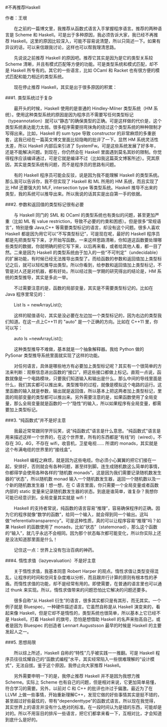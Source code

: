 #不再推荐Haskell

作者：王垠

　　在之前的一篇博文里，我推荐从函数式语言入手掌握程序语言。推荐的两种语言是 Scheme 和 Haskell。可是出于多种原因，我必须告诉大家，我已经不再推荐 Haskell。这里的原因比较深入，可能不容易说清楚，所以只简述一下。如果有异议的话，可以来信跟我讨论，这样也可以帮我理清思路。

　　先说说之前推荐 Haskell 的原因吧。推荐它其实是因为是它的类型关系较 Scheme 清晰，并且有模式匹配等方便的功能。可是类型系统和模式匹配，却不是 Haskell 所专有的。其它的一些语言，比如 OCaml 和 Racket 也有很方便的模式匹配和能力相近的类型系统。

　　现在停止推荐 Haskell，其实是出于很多原因的积累：

###1. 类型系统过于复杂

　　最开头的时候，Haskell 使用的是普通的 Hindley-Milner 类型系统（HM 系统）。使用这种类型系统的原因是因为程序员不需要写任何类型标记（typeannotation）就可以“静态”的确保类型的正确。可是这样做的代价是，这个类型系统表达能力太弱。很多程序需要拐弯抹角的绕过这个类型系统的种种限制才写得出来。比如，Haskell 的 sum type 导致 constructor 的非常麻烦的多重嵌套，这我已经在一篇英文博文里面比较隐晦的批评了一下。显然 HM 系统灵活性太差，所以 Haskell 内部后来引进了 SystemFw。可是这些系统发展了好多年，还是不能解决问题。到现在，你仍然会在 Haskell 里面遇到莫名其妙的限制。你觉得程序应该编译通过，可是它就是编译不过（比如我这篇英文博客所述）。究其原因，其实是类型系统有问题，而不是程序员的思路有问题。

　　有的 Haskell 程序员可能会反驳，说是因为我不能理解 Haskell 的类型系统。那么我可以告诉你，我不但实现了 Haskell 和 ML 所用的 HM 系统，而且实现了比 HM 还要强大的 MLF, intersection type 等类型系统。Haskell 推导不出来的类型，我的系统可以推导出来。所以我说的话其实是出自第一手的依据。

###2. 参数和返回值的类型标记很有必要

　　与 Haskell 同门的 SML 和 OCaml 的类型系统也有类似的问题，甚至更加严重（比如 ML 有 value restriction，导致不必要的约束和困惑）。但是很多“常规语言”，特别是像 Java,C++ 等需要类型标记的语言，却没有这个问题。很多人喜欢 Haskell 都是因为用它可以“不写类型标记”，可是现在呢，最好的 Haskell 程序员都是先把类型写下来，才开始写函数。一来这样思路清晰，你知道这函数要处理哪些类型的数据，你就明确的把它写下来，以后再来看，或者给其他人看，都一目了然。二来是因为 Haskell 的类型系统由于加入的一些“不可判定”（undecidable）的扩展功能，有时候已经无法推导出类型了。而给函数的参数和返回值加上类型标记之后，就可以轻松推导出类型。所以你看到，给参数和返回值加上类型标记，不管是对人还是对机器，都有好处。所以经过我一学期的研究得出的结论是，HM 系统的类型推导，其实是多此一举。

　　不过需要注意的是，函数的局部变量，其实是不需要类型标记的。比如在 Java 程序里常见的：

　　List<String> ls = newArrayList<String>();

　　这样的赋值语句，其实是没必要在左边加一个类型标记的，因为右边的类型我们知道。在这一点上C++11 的 "auto" 是一个正确的方向。比如在 C++11 里，你可以写：

　　auto ls =newArrayList<String>();

　　这种类型推导不难做，基本就是一个抽象解释器。我给 Python 做的 PySonar 类型推导系统里面就实现了这样的功能。

　　对任何语言，具体是哪些地方有必要加上类型标记呢？其实有一个很简单的方法来判断：观察信息进出函数的“接口”，把这些接口都做上标记。直观一点说，函数就像是一个电路模块，只要我们知道输入和输出是什么，那么中间的导线里面是什么，我们其实都可以推出来。类型推导的过程，就像是模拟这个电路的运行。这里函数的输入就是参数，输出就是返回值，所以基本上把这两者加上类型标记，里面的局部变量的类型都可以推出来。另外需要注意的是，如果函数使用了全局变量，那么全局变量就是函数的一个“隐性”的输入，所以如果程序有全局变量，都需要加上类型标记。

###3. “纯函数式”并不是好主意

　　我最近常常跟同学开玩笑，说“纯函数式”语言是什么意思。“纯函数式”语言是用来描述这样一个世界的，在这个世界里，所有的东西都是“有线”的（wired）。不存在 3G，4G，不存在 wifi，收音机，卫星电视…… 所谓的 monads，其实就是这个布满电缆的世界里的“接线盒”。

　　Haskell 编程之麻烦，就是因为这些电缆。你必须小心翼翼的把它们接在一起，安排好，否则就会有各种问题，甚至绊到脚。连生成随机数这么简单的事情，你都得学会使用各种各样的“随机数 monads”。这是因为我们需要记录随机数发生器的“状态”，所以随机数 monad 输入一个随机数发生器，返回一个随机数以及一个新的随机数发生器！想一想，在 C 语言里面，你只需要一个全局变量或者函数内部的 static 变量来记录随机数发生器的状态。到底是谁简单，谁复杂？我想你可能已经意识到，全局变量其实就是 wifi！

　　Haskell 的支持者常说，纯函数的语言容易“推理”，容易确保程序的正确。因为它的程序就像“数学的函数”，给同一个输入，就会得到同一个输出。这叫做“referentialtransparency”。可是这种性质，真的可以让程序容易“推理”吗？如果 Haskell 的函数使用了 monads，比如“状态”（statemonad），那么这个函数的“输入”，就几乎永远不会相同。因为那个状态每次都可能变化，所以你实际上还是没法知道那里面是什么！

　　记住这一点：世界上没有包治百病的神药。

###4. 惰性求值（lazyevaluation）不是好主意

　　关于惰性求值，我基本同意 Robert Harper 的观点。惰性求值让类型变得混乱，让程序的时间和空间复杂度难以分析，而且跟并行计算的原则有根本性的矛盾。而惰性求值的功能，却不是经常有用的。即使需要，在普通的语言里也可以通过 thunk 来实现。所以，惰性求值带来的问题恐怕比它解决的问题还要多。

　　很多自称“从 Haskell 衍生”的语言，很多其实都只是有其形，而无其实。一个例子就是 Bluespec，一种硬件描述语言。它虽然自称是从 Haskell 演变来的，看起来像 Haskell，但是它却不是惰性的，类型系统也很简单，所以基本上它已经不是 Haskell。打着 Haskell 的旗号，恐怕是想借助 Haskell 的名声来抬高自己，或者是因为 Bluespec 的创造者 Lennart Augustsson 最早的时候是 Haskell 的主要发起人之一。

###5. 思想局限

　　所以综上所述，Haskell 自称的“特性”几乎被实践一一推翻。可是 Haskell 程序员往往炫耀自己的“函数式编程”水平，其实经常陷入一些很难理解的“设计模式”，无法自拔。鉴于这个原因，我停止向大家推荐 Haskell。

　　另外需要申明一下的是，我停止推荐 Haskell 并不是因为我想力推 Scheme。实际上 Scheme 也有自己的问题，但是相对来说，它更加简单易懂，符合学习的需要。另外，以前对 C 和 C++ 的批评也许过于偏激。最近为了在 LLVM 上做一些事情，开始重新理解C++，发现它做的好些事情其实是挺不错的，甚至超过好些最炫的，带有“dependenttype”的函数式语言。所以现在我觉得，其实世界上的语言并没有什么绝对的标准。在一段时间认为是错的东西，可能却是对的。所以不用盲目的排斥一些语言，把它们都拿来看一下，互相对比，才会知道到底什么是好的。
